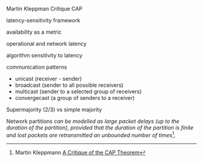 Martin Kleppman Critique CAP

latency-sensitivity framework

availability as a metric

operational and network latency

algorithm sensitivity to latency

communication patterns
- unicast (receiver - sender)
- broadcast (sender to all possible receivers)
- multicast (sender to a selected group of receivers)
- convergecast (a group of senders to a receiver)

Supermajority (2/3) vs simple majority

Network partitions *can be modelled as large packet delays (up to the duration of the partition), provided that the duration of the partition is finite and lost packets are retransmitted an unbounded number of times*[^kleppmann].


[^kleppmann]: Martin Kleppmann [A Critique of the CAP Theorem](https://arxiv.org/abs/1509.05393)
